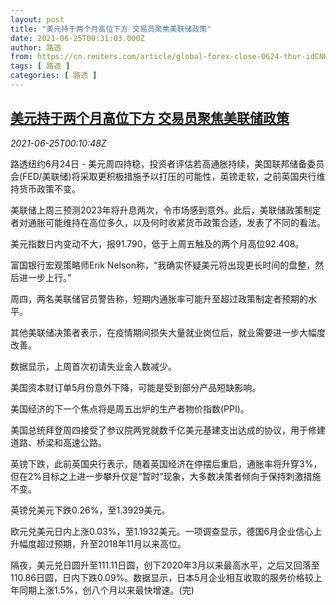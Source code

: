 ```yaml
---
layout: post
title: "美元持于两个月高位下方 交易员聚焦美联储政策"
date: 2021-06-25T00:31:03.000Z
author: 路透
from: https://cn.reuters.com/article/global-forex-close-0624-thur-idCNKCS2E100F
tags: [ 路透 ]
categories: [ 路透 ]
---
```

<!--1624581063000-->
[美元持于两个月高位下方 交易员聚焦美联储政策](https://cn.reuters.com/article/global-forex-close-0624-thur-idCNKCS2E100F)
------

<div>
<div><i>2021-06-25T00:10:48Z</i></div><p>路透纽约6月24日 - 美元周四持稳，投资者评估若高通胀持续，美国联邦储备委员会(FED/美联储)将采取更积极措施予以打压的可能性，英镑走软，之前英国央行维持货币政策不变。</p><p>美联储上周三预测2023年将升息两次，令市场感到意外。此后，美联储政策制定者对通胀可能维持在高位多久，以及何时收紧货币政策合适，发表了不同的看法。</p><p>美元指数日内变动不大，报91.790，低于上周五触及的两个月高位92.408。</p><p>富国银行宏观策略师Erik Nelson称，“我确实怀疑美元将出现更长时间的盘整，然后进一步上行。”</p><p>周四，两名美联储官员警告称，短期内通胀率可能升至超过政策制定者预期的水平。</p><p>其他美联储决策者表示，在疫情期间损失大量就业岗位后，就业需要进一步大幅度改善。</p><p>数据显示，上周首次初请失业金人数减少。</p><p>美国资本财订单5月份意外下降，可能是受到部分产品短缺影响。</p><p>美国经济的下一个焦点将是周五出炉的生产者物价指数(PPI)。</p><p>美国总统拜登周四接受了参议院两党就数千亿美元基建支出达成的协议，用于修建道路、桥梁和高速公路。</p><p>英镑下跌，此前英国央行表示，随着英国经济在停摆后重启，通胀率将升穿3%，但在2%目标之上进一步攀升仅是“暂时”现象，大多数决策者倾向于保持刺激措施不变。</p><p>英镑兑美元下跌0.26%，至1.3929美元。</p><p>欧元兑美元日内上涨0.03%，至1.1932美元。一项调查显示，德国6月企业信心上升幅度超过预期，升至2018年11月以来高位。</p><p>隔夜，美元兑日圆升至111.11日圆，创下2020年3月以来最高水平，之后又回落至110.86日圆，日内下跌0.09%。数据显示，日本5月企业相互收取的服务价格较上年同期上涨1.5%，创八个月以来最快增速。(完)</p>
</div>
